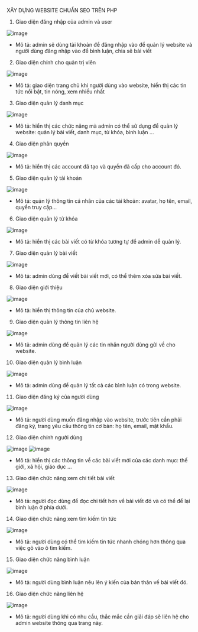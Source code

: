 XÂY DỰNG WEBSITE CHUẨN SEO TRÊN PHP

1. Giao diện đăng nhập của admin và user

![image](https://user-images.githubusercontent.com/93129239/229552950-72822dcc-71a5-4cf1-b637-4f69d00f04d2.png)

-	Mô tả: admin sẽ dùng tài khoản để đăng nhập vào để quản lý website và người dùng đăng nhập vào để bình luận, chia sẽ bài viết

2. Giao diện chính cho quản trị viên

![image](https://user-images.githubusercontent.com/93129239/229553248-ab00848d-0218-48b5-b00d-bbfc74ff0ab4.png)

-	Mô tả: giao diện trang chủ khi người dùng vào website, hiển thị các tin tức nổi bật, tin nóng, xem nhiều nhất

3. Giao diện quản lý danh mục

![image](https://user-images.githubusercontent.com/93129239/229553455-ac2e2844-fb1d-412c-a17b-56011d0a5823.png)

-	Mô tả: hiển thị các chức năng mà admin có thể sử dụng để quản lý website: quản lý bài viết, danh mục, từ khóa, bình luận …

4. Giao diện phân quyền

![image](https://user-images.githubusercontent.com/93129239/229553557-282078fd-31fc-4730-b953-a7072498a644.png)

-	Mô tả: hiển thị các account đã tạo và quyền đã cấp cho account đó.

5. Giao diện quản lý tài khoản

![image](https://user-images.githubusercontent.com/93129239/229553709-01b9f8d0-e299-4d8a-95c9-bf6cdd0077b9.png)

-	Mô tả: quản lý thông tin cá nhân của các tài khoản: avatar, họ tên, email, quyền truy cập…

6. Giao diện quản lý từ khóa

![image](https://user-images.githubusercontent.com/93129239/229553812-31cc7b69-8995-4624-baab-a508bd63ec91.png)

-	Mô tả: hiển thị các bài viết có từ khóa tương tự để admin dễ quản lý.


7. Giao diện quản lý bài viết

![image](https://user-images.githubusercontent.com/93129239/229553911-38109471-b9ec-4e7d-b51a-fbcd661f9918.png)

-	Mô tả: admin dùng để viết bài viết mới, có thể thêm xóa sửa bài viết.


8. Giao diện giới thiệu

![image](https://user-images.githubusercontent.com/93129239/229554041-6987d309-9e5d-4ee2-ab79-3e884cbe3361.png)

-	Mô tả: hiển thị thông tin của chủ website.

9. Giao diện quản lý thông tin liên hệ

![image](https://user-images.githubusercontent.com/93129239/229554200-7896ad8c-ace6-4e3b-b3b3-00ec3b4944f4.png)

-	Mô tả: admin dùng để quản lý các tin nhắn người dùng gửi về cho website.

10. Giao diện quản lý bình luận

![image](https://user-images.githubusercontent.com/93129239/229554294-5eedbfcb-ec31-448b-9b56-c1fdce80ee3f.png)

-	Mô tả: admin dùng để quản lý tất cả các bình luận có trong website.

11. Giao diện đăng ký của người dùng

![image](https://user-images.githubusercontent.com/93129239/229554381-894f8fd8-4bc5-49a7-8e3e-4ef6564bbc3e.png)

-	Mô tả: người dùng muốn đăng nhập vào website, trước tiên cần phải đăng ký, trang yêu cầu thông tin cơ bản: họ tên, email, mật khẩu.


12. Giao diện chính người dùng

![image](https://user-images.githubusercontent.com/93129239/229554500-2a1e3e59-7350-4898-8918-c65ceceeba47.png)
![image](https://user-images.githubusercontent.com/93129239/229554523-44d040c4-c2bf-43c6-a821-0d943ef2d519.png)

-	Mô tả: hiển thị các thông tin về các bài viết mới của các danh mục: thế giới, xã hội, giáo dục …

13. Giao diện chức năng xem chi tiết bài viết

![image](https://user-images.githubusercontent.com/93129239/229554612-0c4d5307-a2d4-4a2b-acda-3ffe15e1c2e7.png)

-	Mô tả: người đọc dùng để đọc chi tiết hơn về bài viết đó và có thể để lại bình luận ở phía dưới.

14. Giao diện chức năng xem tìm kiếm tin tức

![image](https://user-images.githubusercontent.com/93129239/229554682-d1b9acb8-dc2e-4737-8e52-f8a0b3c7ac1b.png)

-	Mô tả: người dùng có thể tìm kiếm tin tức nhanh chóng hơn thông qua việc gõ vào ô tìm kiếm.

15. Giao diện chức năng bình luận

![image](https://user-images.githubusercontent.com/93129239/229554762-6851dff4-6bc9-41f7-b701-40da489c58bd.png)

-	Mô tả: người dùng bình luận nêu lên ý kiến của bản thân về bài viết đó.

16. Giao diện chức năng liên hệ

![image](https://user-images.githubusercontent.com/93129239/229554832-73e17324-8a21-4e98-adf9-329a3190cdb2.png)

-	Mô tả: người dùng khi có nhu cầu, thắc mắc cần giải đáp sẽ liên hệ cho admin website thông qua trang này.
